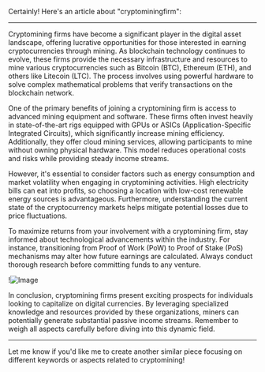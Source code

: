 Certainly! Here's an article about "cryptominingfirm":

---

Cryptomining firms have become a significant player in the digital asset landscape, offering lucrative opportunities for those interested in earning cryptocurrencies through mining. As blockchain technology continues to evolve, these firms provide the necessary infrastructure and resources to mine various cryptocurrencies such as Bitcoin (BTC), Ethereum (ETH), and others like Litecoin (LTC). The process involves using powerful hardware to solve complex mathematical problems that verify transactions on the blockchain network.

One of the primary benefits of joining a cryptomining firm is access to advanced mining equipment and software. These firms often invest heavily in state-of-the-art rigs equipped with GPUs or ASICs (Application-Specific Integrated Circuits), which significantly increase mining efficiency. Additionally, they offer cloud mining services, allowing participants to mine without owning physical hardware. This model reduces operational costs and risks while providing steady income streams.

However, it's essential to consider factors such as energy consumption and market volatility when engaging in cryptomining activities. High electricity bills can eat into profits, so choosing a location with low-cost renewable energy sources is advantageous. Furthermore, understanding the current state of the cryptocurrency markets helps mitigate potential losses due to price fluctuations.

To maximize returns from your involvement with a cryptomining firm, stay informed about technological advancements within the industry. For instance, transitioning from Proof of Work (PoW) to Proof of Stake (PoS) mechanisms may alter how future earnings are calculated. Always conduct thorough research before committing funds to any venture.

!![Image](https://github.com/user-attachments/assets/3be06921-4469-491d-bd37-5f14c53422b7)

In conclusion, cryptomining firms present exciting prospects for individuals looking to capitalize on digital currencies. By leveraging specialized knowledge and resources provided by these organizations, miners can potentially generate substantial passive income streams. Remember to weigh all aspects carefully before diving into this dynamic field.

--- 

Let me know if you'd like me to create another similar piece focusing on different keywords or aspects related to cryptomining!